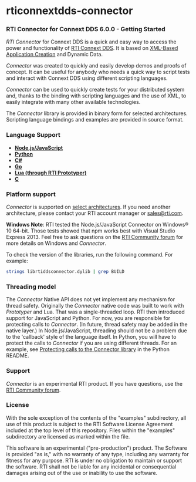rticonnextdds-connector
=======

### RTI Connector for Connext DDS 6.0.0 - Getting Started
*RTI Connector* for Connext DDS is a quick and easy way to access the power and
functionality of [RTI Connext DDS](http://www.rti.com/products/index.html).
It is based on [XML-Based Application Creation](https://community.rti.com/static/documentation/connext-dds/6.0.0/doc/manuals/connext_dds/xml_application_creation/RTI_ConnextDDS_CoreLibraries_XML_AppCreation_GettingStarted.pdf) and Dynamic Data.

*Connector* was created to quickly and easily develop demos
and proofs of concept. It can be useful for anybody who needs
a quick way to script tests and interact with Connext DDS using different scripting languages.

*Connector* can be used to quickly create tests for your distributed system and, thanks
to the binding with scripting languages and the use of XML, to easily integrate
with many other available technologies.

The *Connector* library is provided in binary form for selected architectures. Scripting language bindings and examples are provided in source format.

### Language Support

 * **[Node.js/JavaScript](https://github.com/rticommunity/rticonnextdds-connector-js)**
 * **[Python](https://github.com/rticommunity/rticonnextdds-connector-py)**
 * **[C#](https://github.com/rticommunity/rticonnextdds-connector-cs)**
 * **[Go](https://github.com/rticommunity/rticonnextdds-connector-go)**
 * **[Lua (through RTI Prototyper)](https://community.rti.com/downloads/experimental/rti-prototyper-with-lua)**
 * **[C](https://github.com/rticommunity/rticonnextdds-connector/tree/master/examples/lua_c_integration)**

### Platform support
*Connector* is supported on [select architectures](https://github.com/rticommunity/rticonnextdds-connector/tree/master/lib). If you need another architecture, please contact your RTI account manager or sales@rti.com.

**Windows Note**: RTI tested the Node.js/JavaScript Connector on Windows® 10 64-bit. Those tests showed that npm works best with Visual Studio Express 2013.
Feel free to ask questions on the [RTI Community forum](https://community.rti.com/forums/technical-questions) for more details on Windows and *Connector*.

To check the version of the libraries, run the following command. For example:

``` bash
strings librtiddsconnector.dylib | grep BUILD
```

### Threading model
The *Connector* Native API does not yet implement any mechanism for thread safety. Originally the *Connector* native code was built to work with *Prototyper* and Lua. That was a single-threaded loop. RTI then introduced support for JavaScript and Python. For now, you are responsible for protecting calls to *Connector*. (In future, thread safety may be added in the native layer.)
In Node.js/JavaScript, threading should not be a problem due to the 'callback' style of the language itself.
In Python, you will have to protect the calls to *Connector* if you are using different threads. For an example, see [Protecting calls to the Connector library](https://github.com/rticommunity/rticonnextdds-connector/tree/master/examples/python#protecting-calls-to-the-connector-library) in the Python README.



### Support
*Connector* is an experimental RTI product. If you have questions, use the [RTI Community forum](https://community.rti.com/forums/technical-questions).

### License
With the sole exception of the contents of the "examples" subdirectory, all use of this product is subject to the RTI Software License Agreement included at the top level of this repository. Files within the "examples" subdirectory are licensed as marked within the file.

This software is an experimental ("pre-production") product. The Software is provided "as is," with no warranty of any type, including any warranty for fitness for any purpose. RTI is under no obligation to maintain or support the software. RTI shall not be liable for any incidental or consequential damages arising out of the use or inability to use the software.

